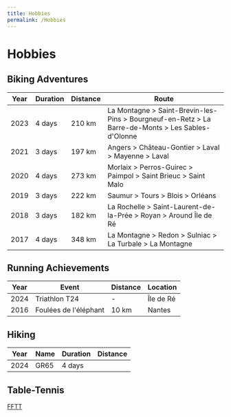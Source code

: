 ```yaml
---
title: Hobbies
permalink: /Hobbies
---
```


# Hobbies

## Biking Adventures

| Year | Duration | Distance | Route |
|------|----------|----------|-------|
| 2023 | 4 days   | 210 km   | La Montagne > Saint-Brevin-les-Pins > Bourgneuf-en-Retz > La Barre-de-Monts > Les Sables-d'Olonne |
| 2021 | 3 days   | 197 km   | Angers > Château-Gontier > Laval > Mayenne > Laval |
| 2020 | 4 days   | 273 km   | Morlaix > Perros-Guirec > Paimpol > Saint Brieuc > Saint Malo |
| 2019 | 3 days   | 222 km   | Saumur > Tours > Blois > Orléans |
| 2018 | 3 days   | 182 km   | La Rochelle > Saint-Laurent-de-la-Prée > Royan > Around Île de Ré |
| 2017 | 4 days   | 348 km   | La Montagne > Redon > Sulniac > La Turbale > La Montagne |

## Running Achievements

| Year | Event                    | Distance | Location |
|------|--------------------------|----------|----------|
| 2024 | Triathlon T24            | -        | Île de Ré |
| 2016 | Foulées de l'éléphant    | 10 km    | Nantes   |

## Hiking

| Year | Name | Duration | Distance |
|------|--------------------------|----------|----------|
| 2024 | GR65 | 4 days |  |


## Table-Tennis

[FFTT](https://www.fftt.com/site/personnes/by-number?number_id=4440440)

